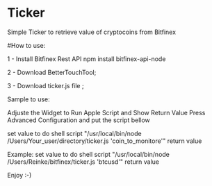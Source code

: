 # Ticker
Simple Ticker to retrieve value of cryptocoins from Bitfinex


#How to use:

1 - Install Bitfinex Rest API
  npm install bitfinex-api-node

2 - Download BetterTouchTool;

3 - Download ticker.js file ;

Sample to use:

Adjuste the Widget to Run Apple Script and Show Return Value
Press Advanced Configuration and put the script bellow

set value to do shell script "/usr/local/bin/node /Users/Your_user/directory/ticker.js 'coin_to_monitore'"
return value

Example:
set value to do shell script "/usr/local/bin/node /Users/Reinke/bitfinex/ticker.js 'btcusd'"
return value

Enjoy :-)
